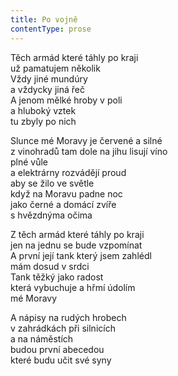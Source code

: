 ```yaml
---
title: Po vojně
contentType: prose
---
```


<section>

Těch armád které táhly po kraji  
už pamatujem několik  
Vždy jiné mundúry  
a vždycky jiná řeč  
A jenom mělké hroby v poli  
a hluboký vztek  
tu zbyly po nich

Slunce mé Moravy je červené a silné  
z vinohradů tam dole na jihu lisují víno  
plné vůle  
a elektrárny rozvádějí proud  
aby se žilo ve světle  
když na Moravu padne noc  
jako černé a domácí zvíře  
s hvězdnýma očima

Z těch armád které táhly po kraji  
jen na jednu se bude vzpomínat  
A první její tank který jsem zahlédl  
mám dosud v srdci  
Tank těžký jako radost  
která vybuchuje a hřmí údolím  
mé Moravy

A nápisy na rudých hrobech  
v zahrádkách při silnicích  
a na náměstích  
budou první abecedou  
které budu učit své syny

</section>
